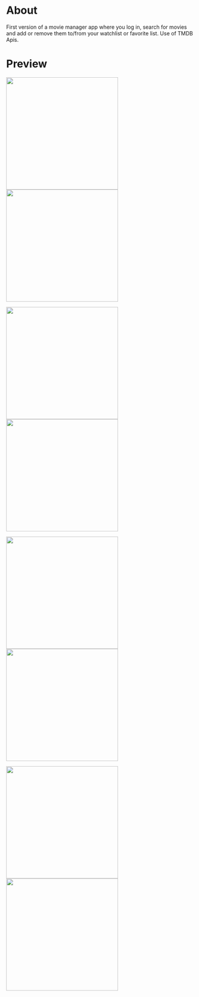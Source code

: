 # About
First version of a movie manager app where you log in, search for movies and add or remove them to/from your watchlist or favorite list.
Use of TMDB Apis.

# Preview

<img src="https://user-images.githubusercontent.com/27686439/156947988-666d633f-fc2d-4a2c-b351-6835a66f2a7c.png" width="300" > <img src="https://user-images.githubusercontent.com/27686439/156948359-feec5551-8f28-4ffe-9758-1df02b2ed951.png" width="300" > 

<img src="https://user-images.githubusercontent.com/27686439/156948044-0a1f0ce0-065f-49b8-948e-61a4f72ace0d.png" width="300" > <img src="https://user-images.githubusercontent.com/27686439/156948095-6334cb87-1bfa-4cfb-9ff6-43954bef9e6b.png" width="300" >

<img src="https://user-images.githubusercontent.com/27686439/156948168-369974cb-dc9c-4094-bb79-f265ec3f69a7.png" width="300" > <img src="https://user-images.githubusercontent.com/27686439/156948171-f0063f86-b04b-4189-ab31-9bebd56d9b27.png" width="300" >

<img src="https://user-images.githubusercontent.com/27686439/156948203-2d61e1ba-a885-439f-a958-829114916589.png" width="300" > <img src="https://user-images.githubusercontent.com/27686439/156948211-f10e007e-52f4-4024-817d-3a4a6ebb22ae.png" width="300" >
